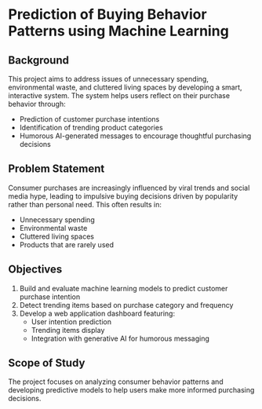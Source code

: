 # Prediction of Buying Behavior Patterns using Machine Learning

## Background
This project aims to address issues of unnecessary spending, environmental waste, and cluttered living spaces by developing a smart, interactive system. The system helps users reflect on their purchase behavior through:
- Prediction of customer purchase intentions
- Identification of trending product categories
- Humorous AI-generated messages to encourage thoughtful purchasing decisions

## Problem Statement
Consumer purchases are increasingly influenced by viral trends and social media hype, leading to impulsive buying decisions driven by popularity rather than personal need. This often results in:
- Unnecessary spending
- Environmental waste
- Cluttered living spaces
- Products that are rarely used

## Objectives
1. Build and evaluate machine learning models to predict customer purchase intention
2. Detect trending items based on purchase category and frequency
3. Develop a web application dashboard featuring:
   - User intention prediction
   - Trending items display
   - Integration with generative AI for humorous messaging

## Scope of Study
The project focuses on analyzing consumer behavior patterns and developing predictive models to help users make more informed purchasing decisions.
